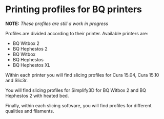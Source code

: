 
# Printing profiles for BQ printers

**NOTE:** *These profiles are still a work in progress*

Profiles are divided according to their printer. Available printers are:
* BQ Witbox 2
* BQ Hephestos 2
* BQ Witbox
* BQ Hephestos
* BQ Hephestos XL

Within each printer you will find slicing profiles for Cura 15.04, Cura 15.10 and Slic3r.

You will find slicing profiles for Simplify3D for BQ Witbox 2 and BQ Hephestos 2 with heated bed.

Finally, within each slicing software, you will find profiles for different qualities and filaments.

